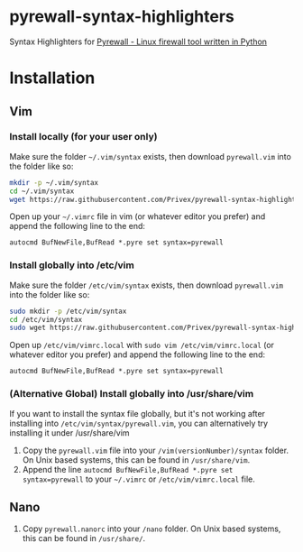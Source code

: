 # pyrewall-syntax-highlighters

Syntax Highlighters for [Pyrewall - Linux firewall tool written in Python](https://github.com/Privex/pyrewall)

# Installation

## Vim

### Install locally (for your user only)

Make sure the folder `~/.vim/syntax` exists, then download `pyrewall.vim` into the folder like so:

```sh
mkdir -p ~/.vim/syntax
cd ~/.vim/syntax
wget https://raw.githubusercontent.com/Privex/pyrewall-syntax-highlighters/master/Vim/pyrewall.vim
```

Open up your `~/.vimrc` file in vim (or whatever editor you prefer) and append the following line to the end:

```vim
autocmd BufNewFile,BufRead *.pyre set syntax=pyrewall
```

### Install globally into /etc/vim

Make sure the folder `/etc/vim/syntax` exists, then download `pyrewall.vim` into the folder like so:

```sh
sudo mkdir -p /etc/vim/syntax
cd /etc/vim/syntax
sudo wget https://raw.githubusercontent.com/Privex/pyrewall-syntax-highlighters/master/Vim/pyrewall.vim
```

Open up `/etc/vim/vimrc.local` with `sudo vim /etc/vim/vimrc.local` (or whatever editor you prefer) and append the following line to the end:

```vim
autocmd BufNewFile,BufRead *.pyre set syntax=pyrewall
```

### (Alternative Global) Install globally into /usr/share/vim

If you want to install the syntax file globally, but it's not working after installing into `/etc/vim/syntax/pyrewall.vim`, you can alternatively try installing it under /usr/share/vim

1. Copy the `pyrewall.vim` file into your `/vim(versionNumber)/syntax` folder. On Unix based systems, this can be found in `/usr/share/vim`.
2. Append the line `autocmd BufNewFile,BufRead *.pyre set syntax=pyrewall` to your `~/.vimrc` or `/etc/vim/vimrc.local` file.


## Nano
1. Copy `pyrewall.nanorc` into your `/nano` folder. On Unix based systems, this can be found in `/usr/share/`.
